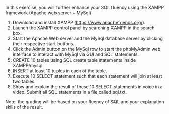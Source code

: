 In this exercise, you will further enhance your SQL fluency using the XAMPP framework (Apache web server + MySql)
1. Download and install XAMPP (https://www.apachefriends.org/). 
2. Launch the XAMPP control panel by searching XAMPP in the search box.
3. Start the Apache Web server and the MySql database server by clicking their respective start buttons.
4. Click the Admin button on the MySql row to start the phpMyAdmin web interface to interact with MySql via GUI and SQL statements. 
5. CREATE 10 tables using SQL create table statements inside XAMPP/mysql
6. INSERT at least 10 tuples in each of the table. 
7. Execute 10 SELECT statement such that each statement will join at least two tables.
8. Show and explain the result of these 10 SELECT statements in voice in a video. Submit all SQL statements in a file called sql.txt. 

Note: the grading will be based on your fluency of SQL and your explanation skills of the result. 
